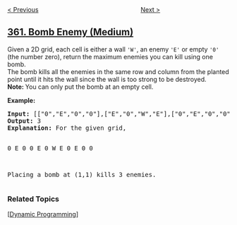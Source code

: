 <!--|This file generated by command(leetcode description); DO NOT EDIT.    |-->
<!--+----------------------------------------------------------------------+-->
<!--|@author    openset <openset.wang@gmail.com>                           |-->
<!--|@link      https://github.com/openset                                 |-->
<!--|@home      https://github.com/openset/leetcode                        |-->
<!--+----------------------------------------------------------------------+-->

[< Previous](https://github.com/openset/leetcode/tree/master/problems/sort-transformed-array "Sort Transformed Array")
　　　　　　　　　　　　　　　　
[Next >](https://github.com/openset/leetcode/tree/master/problems/design-hit-counter "Design Hit Counter")

## [361. Bomb Enemy (Medium)](https://leetcode.com/problems/bomb-enemy "轰炸敌人")

<p>Given a 2D grid, each cell is either a wall <code>&#39;W&#39;</code>, an enemy <code>&#39;E&#39;</code> or empty <code>&#39;0&#39;</code> (the number zero), return the maximum enemies you can kill using one bomb.<br />
The bomb kills all the enemies in the same row and column from the planted point until it hits the wall since the wall is too strong to be destroyed.<br />
<strong>Note: </strong>You can only put the bomb at an empty cell.</p>

<p><strong>Example:</strong></p>

<div>
<pre>
<strong>Input: </strong><span id="example-input-1-1">[[&quot;0&quot;,&quot;E&quot;,&quot;0&quot;,&quot;0&quot;],[&quot;E&quot;,&quot;0&quot;,&quot;W&quot;,&quot;E&quot;],[&quot;0&quot;,&quot;E&quot;,&quot;0&quot;,&quot;0&quot;]]</span>
<strong>Output: </strong><span id="example-output-1">3 
<strong>Explanation: </strong></span>For the given grid,

0 E 0 0 
E 0 W E 
0 E 0 0

Placing a bomb at (1,1) kills 3 enemies.
</pre>

### Related Topics
  [[Dynamic Programming](https://github.com/openset/leetcode/tree/master/tag/dynamic-programming/README.md)]
